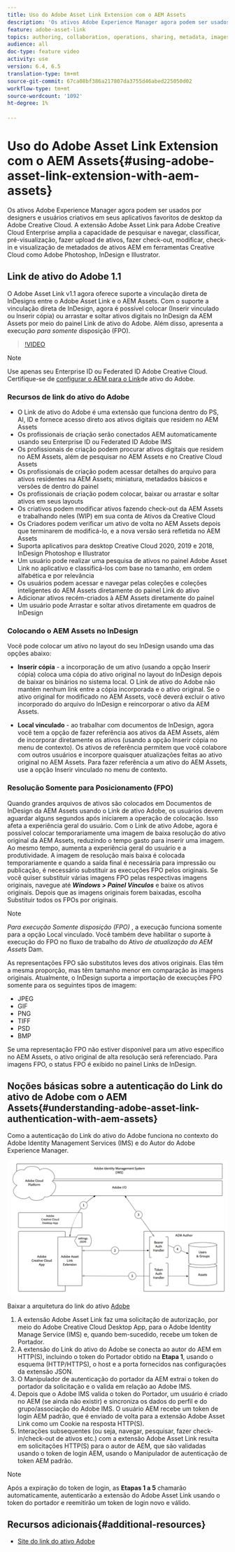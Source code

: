 ```yaml
---
title: Uso do Adobe Asset Link Extension com o AEM Assets
description: 'Os ativos Adobe Experience Manager agora podem ser usados por designers e usuários criativos em seus aplicativos favoritos de desktop da Adobe Creative Cloud. A extensão Adobe Asset Link para Adobe Creative Cloud Enterprise amplia a capacidade de pesquisar e navegar, classificar, pré-visualização, fazer upload de ativos, fazer check-out, modificar, check-in e visualização de metadados de ativos AEM em ferramentas Creative Cloud como Adobe Photoshop, InDesign e Illustrator. '
feature: adobe-asset-link
topics: authoring, collaboration, operations, sharing, metadata, images
audience: all
doc-type: feature video
activity: use
version: 6.4, 6.5
translation-type: tm+mt
source-git-commit: 67ca08bf386a217807da3755d46abed225050d02
workflow-type: tm+mt
source-wordcount: '1092'
ht-degree: 1%

---
```



# Uso do Adobe Asset Link Extension com o AEM Assets{#using-adobe-asset-link-extension-with-aem-assets}

Os ativos Adobe Experience Manager agora podem ser usados por designers e usuários criativos em seus aplicativos favoritos de desktop da Adobe Creative Cloud. A extensão Adobe Asset Link para Adobe Creative Cloud Enterprise amplia a capacidade de pesquisar e navegar, classificar, pré-visualização, fazer upload de ativos, fazer check-out, modificar, check-in e visualização de metadados de ativos AEM em ferramentas Creative Cloud como Adobe Photoshop, InDesign e Illustrator.


## Link de ativo do Adobe 1.1

O Adobe Asset Link v1.1 agora oferece suporte a vinculação direta de InDesigns entre o Adobe Asset Link e o AEM Assets. Com o suporte a vinculação direta de InDesign, agora é possível colocar (Inserir vinculado ou Inserir cópia) ou arrastar e soltar ativos digitais no InDesign da AEM Assets por meio do painel Link de ativo do Adobe. Além disso, apresenta a execução *para somente* disposição (FPO).

>[!VIDEO](https://video.tv.adobe.com/v/28988/?quality=12&learn=on)

>[!NOTE]
>
>Use apenas seu Enterprise ID ou Federated ID Adobe Creative Cloud. Certifique-se de [configurar o AEM para o Link](https://helpx.adobe.com/enterprise/using/configure-aem-for-aal-prerelease.html)de ativo do Adobe.


### Recursos de link do ativo do Adobe

* O Link de ativo do Adobe é uma extensão que funciona dentro do PS, AI, ID e fornece acesso direto aos ativos digitais que residem no AEM Assets
* Os profissionais de criação serão conectados AEM automaticamente usando seu Enterprise ID ou Federated ID Adobe IMS
* Os profissionais de criação podem procurar ativos digitais que residem no AEM Assets, além de pesquisar no AEM Assets e no Creative Cloud Assets
* Os profissionais de criação podem acessar detalhes do arquivo para ativos residentes na AEM Assets; miniatura, metadados básicos e versões de dentro do painel
* Os profissionais de criação podem colocar, baixar ou arrastar e soltar ativos em seus layouts
* Os criativos podem modificar ativos fazendo check-out da AEM Assets e trabalhando neles (WIP) em sua conta de Ativos da Creative Cloud
* Os Criadores podem verificar um ativo de volta no AEM Assets depois que terminarem de modificá-lo, e a nova versão será refletida no AEM Assets
* Suporta aplicativos para desktop Creative Cloud 2020, 2019 e 2018, InDesign Photoshop e Illustrator
* Um usuário pode realizar uma pesquisa de ativos no painel Adobe Asset Link no aplicativo e classificá-los com base no tamanho, em ordem alfabética e por relevância
* Os usuários podem acessar e navegar pelas coleções e coleções inteligentes do AEM Assets diretamente do painel Link do ativo
* Adicionar ativos recém-criados à AEM Assets diretamente do painel
* Um usuário pode Arrastar e soltar ativos diretamente em quadros de InDesign

### Colocando o AEM Assets no InDesign

Você pode colocar um ativo no layout do seu InDesign usando uma das opções abaixo:

* **Inserir cópia** - a incorporação de um ativo (usando a opção Inserir cópia) coloca uma cópia do ativo original no layout do InDesign depois de baixar os binários no sistema local. O Link de ativo do Adobe não mantém nenhum link entre a cópia incorporada e o ativo original. Se o ativo original for modificado no AEM Assets, você deverá excluir o ativo incorporado do arquivo do InDesign e reincorporar o ativo da AEM Assets.

* **Local vinculado** - ao trabalhar com documentos de InDesign, agora você tem a opção de fazer referência aos ativos da AEM Assets, além de incorporar diretamente os ativos (usando a opção Inserir cópia no menu de contexto). Os ativos de referência permitem que você colabore com outros usuários e incorpore quaisquer atualizações feitas ao ativo original no AEM Assets. Para fazer referência a um ativo do AEM Assets, use a opção Inserir vinculado no menu de contexto.

### Resolução Somente para Posicionamento (FPO)

Quando grandes arquivos de ativos são colocados em Documentos de InDesign da AEM Assets usando o Link de ativo Adobe, os usuários devem aguardar alguns segundos após iniciarem a operação de colocação. Isso afeta a experiência geral do usuário. Com o Link de ativo Adobe, agora é possível colocar temporariamente uma imagem de baixa resolução do ativo original da AEM Assets, reduzindo o tempo gasto para inserir uma imagem. Ao mesmo tempo, aumenta a experiência geral do usuário e a produtividade. A imagem de resolução mais baixa é colocada temporariamente e quando a saída final é necessária para impressão ou publicação, é necessário substituir as execuções FPO pelos originais. Se você quiser substituir várias imagens FPO pelas respectivas imagens originais, navegue até **_Windows > Painel Vínculos_** e baixe os ativos originais. Depois que as imagens originais forem baixadas, escolha Substituir todos os FPOs por originais.

>[!NOTE]
>
> *Para execução Somente disposição (FPO)* , a execução funciona somente para a opção Local vinculado. Você também deve habilitar o suporte à execução do FPO no fluxo de trabalho do Ativo *de atualização do AEM Assets* Dam.

As representações FPO são substitutos leves dos ativos originais. Elas têm a mesma proporção, mas têm tamanho menor em comparação às imagens originais. Atualmente, o InDesign suporta a importação de execuções FPO somente para os seguintes tipos de imagem:

* JPEG
* GIF
* PNG
* TIFF
* PSD
* BMP

Se uma representação FPO não estiver disponível para um ativo específico no AEM Assets, o ativo original de alta resolução será referenciado. Para imagens FPO, o status FPO é exibido no painel Links de InDesign.



## Noções básicas sobre a autenticação do Link do ativo de Adobe com o AEM Assets{#understanding-adobe-asset-link-authentication-with-aem-assets}

Como a autenticação do Link do ativo do Adobe funciona no contexto do Adobe Identity Management Services (IMS) e do Autor do Adobe Experience Manager.

![Arquitetura do link do ativo Adobe](assets/adobe-asset-link-article-understand.png)

Baixar a arquitetura do link do ativo [Adobe](assets/adobe-asset-link-article-understand-1.png)

1. A extensão Adobe Asset Link faz uma solicitação de autorização, por meio do Adobe Creative Cloud Desktop App, para o Adobe Identity Manage Service (IMS) e, quando bem-sucedido, recebe um token de Portador.
2. A extensão do Link do ativo do Adobe se conecta ao autor do AEM em HTTP(S), incluindo o token do Portador obtido na **Etapa 1**, usando o esquema (HTTP/HTTPS), o host e a porta fornecidos nas configurações da extensão JSON.
3. O Manipulador de autenticação do portador da AEM extrai o token do portador da solicitação e o valida em relação ao Adobe IMS.
4. Depois que o Adobe IMS valida o token do Portador, um usuário é criado no AEM (se ainda não existir) e sincroniza os dados do perfil e do grupo/associação do Adobe IMS. O usuário AEM recebe um token de login AEM padrão, que é enviado de volta para a extensão Adobe Asset Link como um Cookie na resposta HTTP(S).
5. Interações subsequentes (ou seja, navegar, pesquisar, fazer check-in/check-out de ativos etc.) com a extensão Adobe Asset Link resulta em solicitações HTTP(S) para o autor de AEM, que são validadas usando o token de login AEM, usando o Manipulador de autenticação de token AEM padrão.

>[!NOTE]
>
>Após a expiração do token de login, as **Etapas 1 a 5** chamarão automaticamente, autenticarão a extensão do Adobe Asset Link usando o token do portador e reemitirão um token de login novo e válido.

## Recursos adicionais{#additional-resources}

* [Site do link do ativo Adobe](https://www.adobe.com/br/creativecloud/business/enterprise/adobe-asset-link.html)
